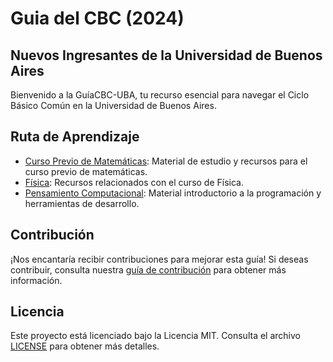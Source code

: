 # Guia del CBC (2024)


## Nuevos Ingresantes de la Universidad de Buenos Aires

Bienvenido a la GuíaCBC-UBA, tu recurso esencial para navegar el Ciclo Básico Común en la Universidad de Buenos Aires.

## Ruta de Aprendizaje

- [Curso Previo de Matemáticas](./Curso_Previo_Matematicas/): Material de estudio y recursos para el curso previo de matemáticas.
- [Física](./Física/): Recursos relacionados con el curso de Física.
- [Pensamiento Computacional](./Pensamiento_Computacional/): Material introductorio a la programación y herramientas de desarrollo.

## Contribución

¡Nos encantaría recibir contribuciones para mejorar esta guía! Si deseas contribuir, consulta nuestra [guía de contribución](CONTRIBUTING.md) para obtener más información.

## Licencia

Este proyecto está licenciado bajo la Licencia MIT. Consulta el archivo [LICENSE](LICENSE) para obtener más detalles.
